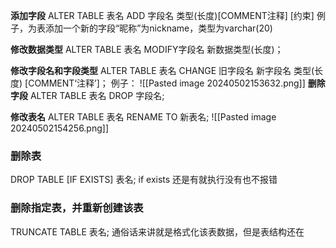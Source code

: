 **添加字段**
ALTER TABLE 表名 ADD 字段名 类型(长度)\[COMMENT注释] \[约束]
例子，为表添加一个新的字段“昵称”为nickname，类型为varchar(20)

**修改数据类型**
ALTER TABLE 表名 MODIFY字段名 新数据类型(长度)；

**修改字段名和字段类型**
ALTER TABLE 表名 CHANGE 旧字段名 新字段名 类型(长度) \[COMMENT‘注释’]；
例子：
![[Pasted image 20240502153632.png]]
  **删除字段**
  ALTER TABLE 表名 DROP 字段名;


**修改表名**
ALTER TABLE 表名 RENAME TO 新表名;
![[Pasted image 20240502154256.png]]


### 删除表
DROP TABLE \[IF EXISTS] 表名;
if exists 还是有就执行没有也不报错


### 删除指定表，并重新创建该表
TRUNCATE TABLE 表名;
通俗话来讲就是格式化该表数据，但是表结构还在